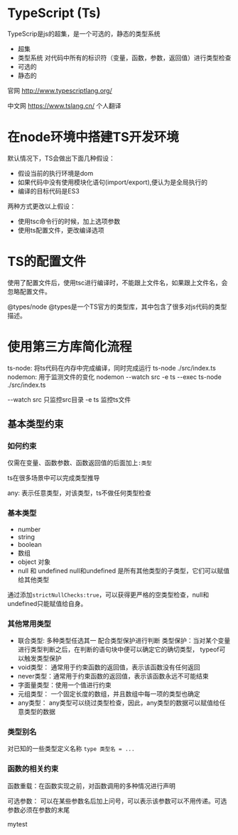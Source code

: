 # TypeScript (Ts)
TypeScrip是js的超集，是一个可选的，静态的类型系统

- 超集
- 类型系统 对代码中所有的标识符（变量，函数，参数，返回值）进行类型检查
- 可选的
- 静态的

官网  http://www.typescriptlang.org/
 
中文网  https://www.tslang.cn/  个人翻译



# 在node环境中搭建TS开发环境


默认情况下，TS会做出下面几种假设：
- 假设当前的执行环境是dom
- 如果代码中没有使用模块化语句(import/export),便认为是全局执行的
- 编译的目标代码是ES3

两种方式更改以上假设：
- 使用tsc命令行的时候，加上选项参数 
- 使用ts配置文件，更改编译选项

# TS的配置文件
使用了配置文件后，使用tsc进行编译时，不能跟上文件名，如果跟上文件名，会忽略配置文件。

@types/node
@types是一个TS官方的类型库，其中包含了很多对js代码的类型描述。

# 使用第三方库简化流程
ts-node: 将ts代码在内存中完成编译，同时完成运行 ts-node ./src/index.ts
nodemon: 用于监测文件的变化  nodemon --watch src -e ts --exec ts-node ./src/index.ts

--watch src 只监控src目录
 -e ts  监控ts文件

 ## 基本类型约束

 ### 如何约束
 仅需在变量、函数参数、函数返回值的后面加上```:类型```

 ts在很多场景中可以完成类型推导

 any: 表示任意类型，对该类型，ts不做任何类型检查

 ### 基本类型
 - number
 - string 
 - boolean
 - 数组
 - object 对象
 - null 和 undefined 
 null和undefined 是所有其他类型的子类型，它们可以赋值给其他类型

 通过添加```strictNullChecks:true```，可以获得更严格的空类型检查，null和undefined只能赋值给自身。

 ### 其他常用类型
 - 联合类型: 多种类型任选其一
 配合类型保护进行判断
 类型保护：当对某个变量进行类型判断之后，在判断的语句块中便可以确定它的确切类型， typeof可以触发类型保护
 - void类型： 通常用于约束函数的返回值，表示该函数没有任何返回
 - never类型：通常用于约束函数的返回值，表示该函数永远不可能结束
 - 字面量类型：使用一个值进行约束
 - 元组类型： 一个固定长度的数组，并且数组中每一项的类型也确定
 - any类型： any类型可以绕过类型检查，因此，any类型的数据可以赋值给任意类型的数据

 ### 类型别名
 对已知的一些类型定义名称
 ``` type 类型名 = ... ```

 ### 函数的相关约束
 函数重载：在函数实现之前，对函数调用的多种情况进行声明

 可选参数： 可以在某些参数名后加上问号，可以表示该参数可以不用传递。可选参数必须在参数的末尾


mytest